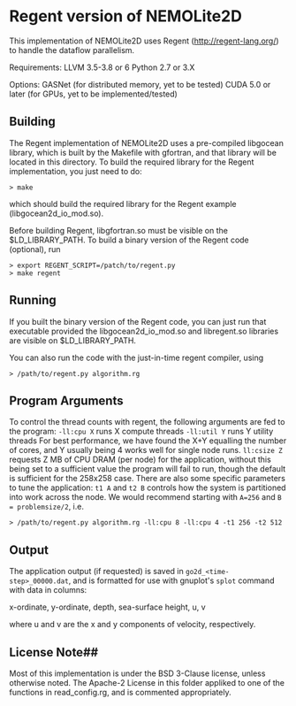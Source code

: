 # Regent version of NEMOLite2D #

This implementation of NEMOLite2D uses Regent (http://regent-lang.org/) to handle the dataflow parallelism.

Requirements:
LLVM 3.5-3.8 or 6
Python 2.7 or 3.X

Options:
GASNet (for distributed memory, yet to be tested)
CUDA 5.0 or later (for GPUs, yet to be implemented/tested)

## Building ##
The Regent implementation of NEMOLite2D uses a pre-compiled libgocean library,
which is built by the Makefile with gfortran, and that library will be located
in this directory.
To build the required library for the Regent implementation, you just need to do:

    > make

which should build the required library for the Regent example (libgocean2d_io_mod.so).


Before building Regent, libgfortran.so must be visible on the $LD_LIBRARY_PATH.
To build a binary version of the Regent code (optional), run

    > export REGENT_SCRIPT=/patch/to/regent.py
    > make regent

## Running ##

If you built the binary version of the Regent code, you can just run that executable
provided the libgocean2d_io_mod.so and libregent.so libraries are visible on $LD_LIBRARY_PATH.

You can also run the code with the just-in-time regent compiler, using

    > /path/to/regent.py algorithm.rg

## Program Arguments ##
To control the thread counts with regent, the following arguments are fed to the program:
`-ll:cpu X` runs X compute threads
`-ll:util Y` runs Y utility threads
For best performance, we have found the X+Y equalling the number of cores,
and Y usually being 4 works well for single node runs.
`ll:csize Z` requests Z MB of CPU DRAM (per node) for the application, 
without this being set to a sufficient value the program will fail to run, 
though the default is sufficient for the 258x258 case.
There are also some specific parameters to tune the application:
`t1 A` and `t2 B` controls how the system is partitioned into work across the node.
We would recommend starting with `A=256` and `B = problemsize/2`, i.e.
    
    > /path/to/regent.py algorithm.rg -ll:cpu 8 -ll:cpu 4 -t1 256 -t2 512

## Output ##
The application output (if requested) is saved in `go2d_<time-step>_00000.dat`, 
and is formatted for use with gnuplot's `splot` command with data in columns:

x-ordinate, y-ordinate, depth, sea-surface height, u, v

where u and v are the x and y components of velocity, respectively.

## License Note##
Most of this implementation is under the BSD 3-Clause license, unless otherwise
noted. The Apache-2 License in this folder appliked to one of the functions in
read_config.rg, and is commented appropriately.
